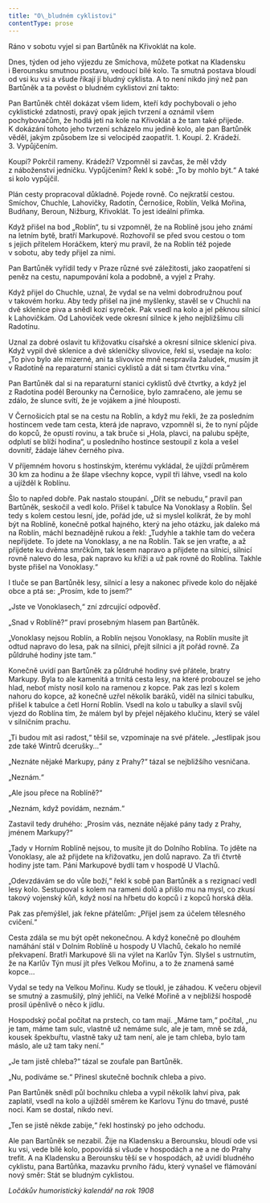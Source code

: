 ```yaml
---
title: "O\_bludném cyklistovi"
contentType: prose
---
```


  

Ráno v sobotu vyjel si pan Bartůněk na Křivoklát na kole.

Dnes, týden od jeho výjezdu ze Smíchova, můžete potkat na Kladensku i Berounsku smutnou postavu, vedoucí bílé kolo. Ta smutná postava bloudí od vsi ku vsi a všude říkají jí bludný cyklista. A to není nikdo jiný než pan Bartůněk a ta pověst o bludném cyklistovi zní takto:

Pan Bartůněk chtěl dokázat všem lidem, kteří kdy pochybovali o jeho cyklistické zdatnosti, pravý opak jejich tvrzení a oznámil všem pochybovačům, že hodlá jeti na kole na Křivoklát a že tam také přijede. K dokázání tohoto jeho tvrzení scházelo mu jedině kolo, ale pan Bartůněk věděl, jakým způsobem lze si velocipéd zaopatřit. 1. Koupí. 2. Krádeží. 3. Vypůjčením.

Koupí? Pokrčil rameny. Krádeží? Vzpomněl si zavčas, že měl vždy z náboženství jedničku. Vypůjčením? Řekl k sobě: „To by mohlo být.“ A také si kolo vypůjčil.

Plán cesty propracoval důkladně. Pojede rovně. Co nejkratší cestou. Smíchov, Chuchle, Lahovičky, Radotín, Černošice, Roblín, Velká Mořina, Budňany, Beroun, Nižburg, Křivoklát. To jest ideální přímka.

Když přišel na bod „Roblín“, tu si vzpomněl, že na Roblíně jsou jeho známí na letním bytě, bratří Markupové. Rozhovořil se před svou cestou o tom s jejich přítelem Horáčkem, který mu pravil, že na Roblín též pojede v sobotu, aby tedy přijel za nimi.

Pan Bartůněk vyřídil tedy v Praze různé své záležitosti, jako zaopatření si peněz na cestu, napumpování kola a podobně, a vyjel z Prahy.

Když přijel do Chuchle, uznal, že vydal se na velmi dobrodružnou pouť v takovém horku. Aby tedy přišel na jiné myšlenky, stavěl se v Chuchli na dvě sklenice piva a snědl kozí syreček. Pak vsedl na kolo a jel pěknou silnicí k Lahovičkám. Od Lahoviček vede okresní silnice k jeho nejbližšímu cíli Radotínu.

Uznal za dobré oslavit tu křižovatku císařské a okresní silnice sklenicí piva. Když vypil dvě sklenice a dvě skleničky slivovice, řekl si, vsedaje na kolo: „To pivo bylo ale mizerné, ani ta slivovice mně nespravila žaludek, musím jít v Radotíně na reparaturní stanici cyklistů a dát si tam čtvrtku vína.“

Pan Bartůněk dal si na reparaturní stanici cyklistů dvě čtvrtky, a když jel z Radotína podél Berounky na Černošice, bylo zamračeno, ale jemu se zdálo, že slunce svítí, že je vojákem a jiné hlouposti.

V Černošicích ptal se na cestu na Roblín, a když mu řekli, že za posledním hostincem vede tam cesta, která jde napravo, vzpomněl si, že to nyní půjde do kopců, že opustí rovinu, a tak bruče si „Hola, plavci, na palubu spějte, odplutí se blíží hodina“, u posledního hostince sestoupil z kola a vešel dovnitř, žádaje láhev černého piva.

V příjemném hovoru s hostinským, kterému vykládal, že ujíždí průměrem 30 km za hodinu a že šlape všechny kopce, vypil tři láhve, vsedl na kolo a ujížděl k Roblínu.

Šlo to napřed dobře. Pak nastalo stoupání. „Dřít se nebudu,“ pravil pan Bartůněk, seskočil a vedl kolo. Přišel k tabulce Na Vonoklasy a Roblín. Šel tedy s kolem cestou lesní, jde, pořád jde, už si myslel kolikrát, že by mohl být na Roblíně, konečně potkal hajného, který na jeho otázku, jak daleko má na Roblín, máchl beznadějně rukou a řekl: „Tudyhle a takhle tam do večera nepřijdete. To jdete na Vonoklasy, a ne na Roblín. Tak se jen vraťte, a až přijdete ku dvěma smrčkům, tak lesem napravo a přijdete na silnici, silnicí rovně nalevo do lesa, pak napravo ku kříži a už pak rovně do Roblína. Takhle byste přišel na Vonoklasy.“

I tluče se pan Bartůněk lesy, silnicí a lesy a nakonec přivede kolo do nějaké obce a ptá se: „Prosím, kde to jsem?“

„Jste ve Vonoklasech,“ zní zdrcující odpověď.

„Snad v Roblíně?“ praví prosebným hlasem pan Bartůněk.

„Vonoklasy nejsou Roblín, a Roblín nejsou Vonoklasy, na Roblín musíte jít odtud napravo do lesa, pak na silnici, přejít silnici a jít pořád rovně. Za půldruhé hodiny jste tam.“

Konečně uvidí pan Bartůněk za půldruhé hodiny své přátele, bratry Markupy. Byla to ale kamenitá a trnitá cesta lesy, na které probouzel se jeho hlad, neboť místy nosil kolo na ramenou z kopce. Pak zas lezl s kolem nahoru do kopce, až konečně uzřel několik baráků, viděl na silnici tabulku, přišel k tabulce a četl Horní Roblín. Vsedl na kolo u tabulky a slavil svůj vjezd do Roblína tím, že málem byl by přejel nějakého klučinu, který se válel v silničním prachu.

„Ti budou mít asi radost,“ těšil se, vzpomínaje na své přátele. „Jestlipak jsou zde také Wintrů dcerušky…“

„Neznáte nějaké Markupy, pány z Prahy?“ tázal se nejbližšího vesničana.

„Neznám.“

„Ale jsou přece na Roblíně?“

„Neznám, když povídám, neznám.“

Zastavil tedy druhého: „Prosím vás, neznáte nějaké pány tady z Prahy, jménem Markupy?“

„Tady v Horním Roblíně nejsou, to musíte jít do Dolního Roblína. To jděte na Vonoklasy, ale až přijdete na křižovatku, jen dolů napravo. Za tři čtvrtě hodiny jste tam. Páni Markupové bydlí tam v hospodě U Vlachů.

„Odevzdávám se do vůle boží,“ řekl k sobě pan Bartůněk a s rezignací vedl lesy kolo. Sestupoval s kolem na rameni dolů a přišlo mu na mysl, co zkusí takový vojenský kůň, když nosí na hřbetu do kopců i z kopců horská děla.

Pak zas přemýšlel, jak řekne přátelům: „Přijel jsem za účelem tělesného cvičení.“

Cesta zdála se mu být opět nekonečnou. A když konečně po dlouhém namáhání stál v Dolním Roblíně u hospody U Vlachů, čekalo ho nemilé překvapení. Bratři Markupové šli na výlet na Karlův Týn. Slyšel s ustrnutím, že na Karlův Týn musí jít přes Velkou Mořinu, a to že znamená samé kopce…

Vydal se tedy na Velkou Mořinu. Kudy se tloukl, je záhadou. K večeru objevil se smutný a zasmušilý, plný jehličí, na Velké Mořině a v nejbližší hospodě prosil úpěnlivě o něco k jídlu.

Hospodský počal počítat na prstech, co tam mají. „Máme tam,“ počítal, „nu je tam, máme tam sulc, vlastně už nemáme sulc, ale je tam, mně se zdá, kousek špekbuřtu, vlastně taky už tam není, ale je tam chleba, bylo tam máslo, ale už tam taky není.“

„Je tam jistě chleba?“ tázal se zoufale pan Bartůněk.

„Nu, podíváme se.“ Přinesl skutečně bochník chleba a pivo.

Pan Bartůněk snědl půl bochníku chleba a vypil několik lahví piva, pak zaplatil, vsedl na kolo a ujížděl směrem ke Karlovu Týnu do tmavé, pusté noci. Kam se dostal, nikdo neví.

„Ten se jistě někde zabije,“ řekl hostinský po jeho odchodu.

Ale pan Bartůněk se nezabil. Žije na Kladensku a Berounsku, bloudí ode vsi ku vsi, vede bílé kolo, popovídá si všude v hospodách a ne a ne do Prahy trefit. A na Kladensku a Berounsku těší se v hospodách, až uvidí bludného cyklistu, pana Bartůňka, mazavku prvního řádu, který vynašel ve flámování nový směr: Stát se bludným cyklistou.

_Ločákův humoristický kalendář na rok 1908_

